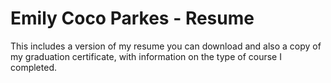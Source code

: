 # Emily Coco Parkes - Resume

This includes a version of my resume you can download and also a copy of my graduation certificate, with information on the type of course I completed.

